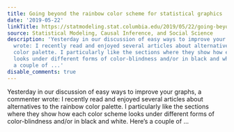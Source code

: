```yaml
---
title: Going beyond the rainbow color scheme for statistical graphics
date: '2019-05-22'
linkTitle: https://statmodeling.stat.columbia.edu/2019/05/22/going-beyond-the-rainbow-color-scheme-for-statistical-graphics/
source: Statistical Modeling, Causal Inference, and Social Science
description: 'Yesterday in our discussion of easy ways to improve your graphs, a commenter
  wrote: I recently read and enjoyed several articles about alternatives to the rainbow
  color palette. I particularly like the sections where they show how each color scheme
  looks under different forms of color-blindness and/or in black and white. Here’s
  a couple of ...'
disable_comments: true
---
```

Yesterday in our discussion of easy ways to improve your graphs, a commenter wrote: I recently read and enjoyed several articles about alternatives to the rainbow color palette. I particularly like the sections where they show how each color scheme looks under different forms of color-blindness and/or in black and white. Here’s a couple of ...